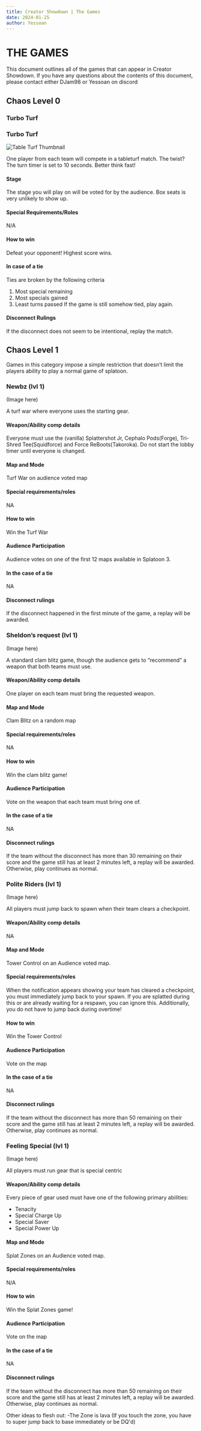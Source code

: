 ```yaml
---
title: Creator Showdown | The Games
date: 2024-01-25
author: Yessoan
---
```


# THE GAMES

This document outlines all of the games that can appear in Creator Showdown. If you have any questions about the contents of this document, please contact either DJam98 or Yessoan on discord

## Chaos Level 0

### **Turbo Turf**
### Turbo Turf

![Table Turf Thumbnail](https://assets.otd.ink/logo.png)

One player from each team will compete in a tableturf match. The twist? The turn timer is set to 10 seconds. Better think fast!

#### Stage

The stage you will play on will be voted for by the audience. Box seats is very unlikely to show up.

#### Special Requirements/Roles

N/A

#### How to win

Defeat your opponent! Highest score wins.

#### In case of a tie

Ties are broken by the following criteria
1. Most special remaining
2. Most specials gained
3. Least turns passed
If the game is still somehow tied, play again.

#### Disconnect Rulings

If the disconnect does not seem to be intentional, replay the match.



## Chaos Level 1

Games in this category impose a simple restriction that doesn’t limit the players ability to play a normal game of splatoon.

### **Newbz** (lvl 1)

(Image here)

A turf war where everyone uses the starting gear.

#### Weapon/Ability comp details

Everyone must use the (vanilla) Splattershot Jr, Cephalo Pods(Forge), Tri-Shred Tee(Squidforce) and Force ReBoots(Takoroka). Do not start the lobby timer until everyone is changed.

#### Map and Mode

Turf War on audience voted map

#### Special requirements/roles

NA

#### How to win

Win the Turf War

#### Audience Participation

Audience votes on one of the first 12 maps available in Splatoon 3.

#### In the case of a tie

NA

#### Disconnect rulings

If the disconnect happened in the first minute of the game, a replay will be awarded.


### **Sheldon’s request** (lvl 1)

(Image here)

A standard clam blitz game, though the audience gets to “recommend” a weapon that both teams must use.

#### Weapon/Ability comp details

One player on each team must bring the requested weapon.

#### Map and Mode

Clam Blitz on a random map

#### Special requirements/roles

NA

#### How to win

Win the clam blitz game!

#### Audience Participation

Vote on the weapon that each team must bring one of.

#### In the case of a tie

NA

#### Disconnect rulings

If the team without the disconnect has more than 30 remaining on their score and the game still has at least 2 minutes left, a replay will be awarded. Otherwise, play continues as normal.


### **Polite Riders** (lvl 1)

(Image here)

All players must jump back to spawn when their team clears a checkpoint.

#### Weapon/Ability comp details

NA

#### Map and Mode

Tower Control on an Audience voted map.

#### Special requirements/roles

When the notification appears showing your team has cleared a checkpoint, you must immediately jump back to your spawn. If you are splatted during this or are already waiting for a respawn, you can ignore this. Additionally, you do not have to jump back during overtime!

#### How to win

Win the Tower Control

#### Audience Participation

Vote on the map

#### In the case of a tie

NA

#### Disconnect rulings

If the team without the disconnect has more than 50 remaining on their score and the game still has at least 2 minutes left, a replay will be awarded. Otherwise, play continues as normal.


### **Feeling Special** (lvl 1)

(Image here)

All players must run gear that is special centric

#### Weapon/Ability comp details

Every piece of gear used must have one of the following primary abilities:
- Tenacity
- Special Charge Up
- Special Saver
- Special Power Up

#### Map and Mode

Splat Zones on an Audience voted map.

#### Special requirements/roles

N/A

#### How to win

Win the Splat Zones game!

#### Audience Participation

Vote on the map

#### In the case of a tie

NA

#### Disconnect rulings

If the team without the disconnect has more than 50 remaining on their score and the game still has at least 2 minutes left, a replay will be awarded. Otherwise, play continues as normal.




Other ideas to flesh out:
-The Zone is lava (If you touch the zone, you have to super jump back to base immediately or be DQ'd)
